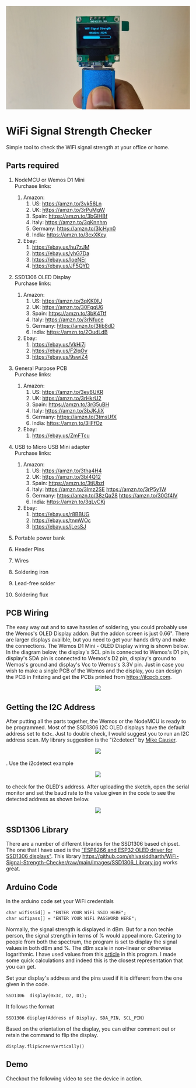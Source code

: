 ![github-small](/Images/Handheld_16-9.jpg)   

# WiFi Signal Strength Checker
 Simple tool to check the WiFi signal strength at your office or home.    

## Parts required   
1. NodeMCU or Wemos D1 Mini  
   Purchase links:                 
   1. Amazon:  
      1. US: https://amzn.to/3vk56Ln   
      2. UK: https://amzn.to/3rPuMgW    
      3. Spain: https://amzn.to/3bGlHBf    
      4. Italy: https://amzn.to/3qKnnhm   
      5. Germany: https://amzn.to/3lcHyn0       
      6. India: https://amzn.to/3cxXKey                           
   2. Ebay:      
      1. https://ebay.us/hu7zJM    
      2. https://ebay.us/yhG7Da     
      3. https://ebay.us/loeNEr     
      4. https://ebay.us/JF5QYD                     

2. SSD1306 OLED Display   
   Purchase links:    
   1. Amazon:    
      1. US: https://amzn.to/3qKK0lU  
      2. UK: https://amzn.to/30FgqU6     
      3. Spain: https://amzn.to/3bK4Ttf    
      4. Italy: https://amzn.to/3rNfuce   
      5. Germany: https://amzn.to/3tib8dD          
      6. India: https://amzn.to/2OudLdB     
   2. Ebay:       
      1. https://ebay.us/VkHi7j     
      2. https://ebay.us/F2lqOy        
      3. https://ebay.us/9swiZ4           

3. General Purpose PCB   
   Purchase links:    
   1. Amazon:     
      1. US: https://amzn.to/3ey6UKR     
      2. UK: https://amzn.to/3rHkrU2        
      3. Spain: https://amzn.to/3rG5uBH       
      4. Italy: https://amzn.to/3bJKJiX      
      5. Germany: https://amzn.to/3tmsUfX             
      6. India: https://amzn.to/3llFfOz                   
   2. Ebay:     
      1. https://ebay.us/ZmFTcu          

4. USB to Micro USB Mini adapter  
   Purchase links:     
   1. Amazon:   
      1. US: https://amzn.to/3tha4H4        
      2. UK: https://amzn.to/3bI4Q12           
      3. Spain: https://amzn.to/3tjUbzI          
      4. Italy: https://amzn.to/3lmz2SE https://amzn.to/3rP5y1W      
      5. Germany: https://amzn.to/38zQa28 https://amzn.to/30Gf4IV                 
      6. India: https://amzn.to/3qLvCKj              
   2. Ebay:       
      1. https://ebay.us/r8BBUG   
      2. https://ebay.us/tnmWOc  
      3. https://ebay.us/jLesSJ       

5. Portable power bank   
6. Header Pins    
7. Wires   
8. Soldering iron   
9. Lead-free solder    
10. Soldering flux     

## PCB Wiring   
The easy way out and to save hassles of soldering, you could probably use the Wemos's OLED Display addon. But the addon screen is just 0.66". There are larger displays availble, but you need to get your hands dirty and make the connections. The Wemos D1 Mini - OLED Display wiring is shown below. In the diagram below, the display's SCL pin is connected to Wemos's D1 pin, display's SDA pin is connected to Wemos's D2 pin, display's ground to Wemos's ground and display's Vcc to Wemos's 3.3V pin. Just in case you wish to make a single PCB of the Wemos and the display, you can design the PCB in Fritzing and get the PCBs printed from https://jlcpcb.com.   

<p align="center"> <img src="https://github.com/shivasiddharth/WiFi-Signal-Strength-Checker/raw/main/Images/Wemos_SSD1306_Wiring.jpg"> </p>     

## Getting the I2C Address     
After putting all the parts together, the Wemos or the NodeMCU is ready to be programmed. Most of the SSD1306 I2C OLED displays have the default address set to ```0x3c```. Just to double check, I would suggest you to run an I2C address scan. My library suggestion is the "i2cdetect" by [Mike Causer](https://github.com/mcauser). <p align="center"> <img src="https://github.com/shivasiddharth/WiFi-Signal-Strength-Checker/raw/main/Images/I2C_Scanner_Library.jpg"> </p>. Use the i2cdetect example <p align="center"> <img src="https://github.com/shivasiddharth/WiFi-Signal-Strength-Checker/raw/main/Images/I2C_Detect_Example.jpg"> </p> to check for the OLED's address. After uploading the sketch, open the serial monitor and set the baud rate to the value given in the code to see the detected address as shown below. <p align="center"> <img src="https://github.com/shivasiddharth/WiFi-Signal-Strength-Checker/raw/main/Images/Serial_Monitor_I2C_Detect.jpg"> </p>

## SSD1306 Library     
There are a number of different libraries for the SSD1306 based chipset. The one that I have used is the ["ESP8266 and ESP32 OLED driver for SSD1306 displays"](https://github.com/ThingPulse/esp8266-oled-ssd1306). This library https://github.com/shivasiddharth/WiFi-Signal-Strength-Checker/raw/main/Images/SSD1306_Library.jpg works great.   

## Arduino Code   
In the arduino code set your WiFi credentials    
```
char wifissid[] = "ENTER YOUR WiFi SSID HERE";    
char wifipass[] = "ENTER YOUR WiFi PASSWORD HERE";    
```     

Normally, the signal strength is displayed in dBm. But for a non techie person, the signal strength in terms of % would appeal more. Catering to people from both the spectrum, the program is set to display the signal values in both dBm and %. The dBm scale in non-linear or otherwise logarithmic. I have used values from this [article](https://www.intuitibits.com/2016/03/23/dbm-to-percent-conversion/) in this program. I made some quick calculations and indeed this is the closest representation that you can get.   

Set your display's address and the pins used if it is different from the one given in the code.  
```    
SSD1306  display(0x3c, D2, D1);    
```    
It follows the format   
```   
SSD1306 display(Address of Display, SDA_PIN, SCL_PIN)  
```   

Based on the orientation of the display, you can either comment out or retain the command to flip the display.   
```   
display.flipScreenVertically()    
```    

## Demo   
Checkout the following video to see the device in action.   
